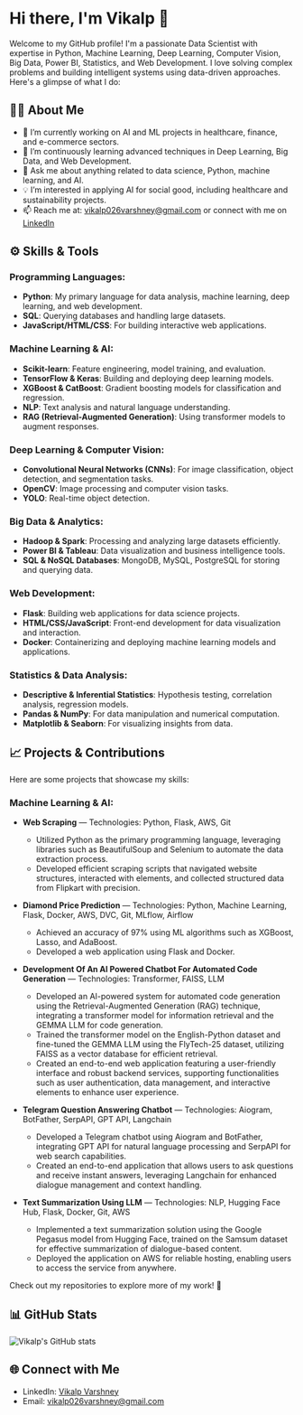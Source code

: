 # Hi there, I'm Vikalp 👋

Welcome to my GitHub profile! I'm a passionate Data Scientist with expertise in Python, Machine Learning, Deep Learning, Computer Vision, Big Data, Power BI, Statistics, and Web Development. I love solving complex problems and building intelligent systems using data-driven approaches. Here's a glimpse of what I do:

## 🧑‍💻 About Me

- 🔭 I’m currently working on AI and ML projects in healthcare, finance, and e-commerce sectors.
- 🌱 I’m continuously learning advanced techniques in Deep Learning, Big Data, and Web Development.
- 💬 Ask me about anything related to data science, Python, machine learning, and AI.
- 💡 I’m interested in applying AI for social good, including healthcare and sustainability projects.
- 📫 Reach me at: [vikalp026varshney@gmail.com](mailto:vikalp026varshney@gmail.com) or connect with me on [LinkedIn](https://www.linkedin.com/in/vikalp-varshney-29085724b/)

## ⚙️ Skills & Tools

### Programming Languages:
- **Python**: My primary language for data analysis, machine learning, deep learning, and web development.
- **SQL**: Querying databases and handling large datasets.
- **JavaScript/HTML/CSS**: For building interactive web applications.

### Machine Learning & AI:
- **Scikit-learn**: Feature engineering, model training, and evaluation.
- **TensorFlow & Keras**: Building and deploying deep learning models.
- **XGBoost & CatBoost**: Gradient boosting models for classification and regression.
- **NLP**: Text analysis and natural language understanding.
- **RAG (Retrieval-Augmented Generation)**: Using transformer models to augment responses.

### Deep Learning & Computer Vision:
- **Convolutional Neural Networks (CNNs)**: For image classification, object detection, and segmentation tasks.
- **OpenCV**: Image processing and computer vision tasks.
- **YOLO**: Real-time object detection.

### Big Data & Analytics:
- **Hadoop & Spark**: Processing and analyzing large datasets efficiently.
- **Power BI & Tableau**: Data visualization and business intelligence tools.
- **SQL & NoSQL Databases**: MongoDB, MySQL, PostgreSQL for storing and querying data.

### Web Development:
- **Flask**: Building web applications for data science projects.
- **HTML/CSS/JavaScript**: Front-end development for data visualization and interaction.
- **Docker**: Containerizing and deploying machine learning models and applications.

### Statistics & Data Analysis:
- **Descriptive & Inferential Statistics**: Hypothesis testing, correlation analysis, regression models.
- **Pandas & NumPy**: For data manipulation and numerical computation.
- **Matplotlib & Seaborn**: For visualizing insights from data.

## 📈 Projects & Contributions
Here are some projects that showcase my skills:

### Machine Learning & AI:
- **Web Scraping** — Technologies: Python, Flask, AWS, Git
  - Utilized Python as the primary programming language, leveraging libraries such as BeautifulSoup and Selenium to automate the data extraction process.
  - Developed efficient scraping scripts that navigated website structures, interacted with elements, and collected structured data from Flipkart with precision.
  
- **Diamond Price Prediction** — Technologies: Python, Machine Learning, Flask, Docker, AWS, DVC, Git, MLflow, Airflow
  - Achieved an accuracy of 97% using ML algorithms such as XGBoost, Lasso, and AdaBoost.
  - Developed a web application using Flask and Docker.

- **Development Of An AI Powered Chatbot For Automated Code Generation** — Technologies: Transformer, FAISS, LLM
  - Developed an AI-powered system for automated code generation using the Retrieval-Augmented Generation (RAG) technique, integrating a transformer model for information retrieval and the GEMMA LLM for code generation.
  - Trained the transformer model on the English-Python dataset and fine-tuned the GEMMA LLM using the FlyTech-25 dataset, utilizing FAISS as a vector database for efficient retrieval.
  - Created an end-to-end web application featuring a user-friendly interface and robust backend services, supporting functionalities such as user authentication, data management, and interactive elements to enhance user experience.

- **Telegram Question Answering Chatbot** — Technologies: Aiogram, BotFather, SerpAPI, GPT API, Langchain
  - Developed a Telegram chatbot using Aiogram and BotFather, integrating GPT API for natural language processing and SerpAPI for web search capabilities.
  - Created an end-to-end application that allows users to ask questions and receive instant answers, leveraging Langchain for enhanced dialogue management and context handling.

- **Text Summarization Using LLM** — Technologies: NLP, Hugging Face Hub, Flask, Docker, Git, AWS
  - Implemented a text summarization solution using the Google Pegasus model from Hugging Face, trained on the Samsum dataset for effective summarization of dialogue-based content.
  - Deployed the application on AWS for reliable hosting, enabling users to access the service from anywhere.

Check out my repositories to explore more of my work! 🚀

## 📊 GitHub Stats
![Vikalp's GitHub stats](https://github-readme-stats.vercel.app/api?username=vikalp026varshney&show_icons=true&theme=radical)

## 🌐 Connect with Me
- LinkedIn: [Vikalp Varshney](https://www.linkedin.com/in/vikalp-varshney-29085724b/)
- Email: [vikalp026varshney@gmail.com](mailto:vikalp026varshney@gmail.com)
